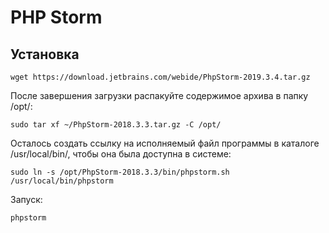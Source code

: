 # PHP Storm

## Установка

    wget https://download.jetbrains.com/webide/PhpStorm-2019.3.4.tar.gz

После завершения загрузки распакуйте содержимое архива в папку /opt/:

    sudo tar xf ~/PhpStorm-2018.3.3.tar.gz -C /opt/

Осталось создать ссылку на исполняемый файл программы в каталоге /usr/local/bin/, чтобы она была доступна в системе:

    sudo ln -s /opt/PhpStorm-2018.3.3/bin/phpstorm.sh /usr/local/bin/phpstorm

Запуск:

    phpstorm
